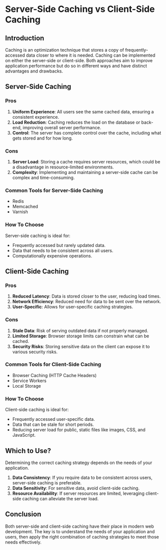 # Server-Side Caching vs Client-Side Caching

## Introduction

Caching is an optimization technique that stores a copy of frequently-accessed data closer to where it is needed. Caching can be implemented on either the server-side or client-side. Both approaches aim to improve application performance but do so in different ways and have distinct advantages and drawbacks.

## Server-Side Caching

### Pros

1. **Uniform Experience**: All users see the same cached data, ensuring a consistent experience.
2. **Load Reduction**: Caching reduces the load on the database or back-end, improving overall server performance.
3. **Control**: The server has complete control over the cache, including what gets stored and for how long.

### Cons

1. **Server Load**: Storing a cache requires server resources, which could be a disadvantage in resource-limited environments.
2. **Complexity**: Implementing and maintaining a server-side cache can be complex and time-consuming.

### Common Tools for Server-Side Caching
- Redis
- Memcached
- Varnish

### How To Choose
Server-side caching is ideal for:
- Frequently accessed but rarely updated data.
- Data that needs to be consistent across all users.
- Computationally expensive operations.

## Client-Side Caching

### Pros

1. **Reduced Latency**: Data is stored closer to the user, reducing load times.
2. **Network Efficiency**: Reduced need for data to be sent over the network.
3. **User-Specific**: Allows for user-specific caching strategies.

### Cons

1. **Stale Data**: Risk of serving outdated data if not properly managed.
2. **Limited Storage**: Browser storage limits can constrain what can be cached.
3. **Security Risks**: Storing sensitive data on the client can expose it to various security risks.

### Common Tools for Client-Side Caching
- Browser Caching (HTTP Cache Headers)
- Service Workers
- Local Storage

### How To Choose
Client-side caching is ideal for:
- Frequently accessed user-specific data.
- Data that can be stale for short periods.
- Reducing server load for public, static files like images, CSS, and JavaScript.

## Which to Use?

Determining the correct caching strategy depends on the needs of your application. 

1. **Data Consistency**: If you require data to be consistent across users, server-side caching is preferable.
2. **Data Sensitivity**: For sensitive data, avoid client-side caching.
3. **Resource Availability**: If server resources are limited, leveraging client-side caching can alleviate the server load.

## Conclusion

Both server-side and client-side caching have their place in modern web development. The key is to understand the needs of your application and users, then apply the right combination of caching strategies to meet those needs effectively.